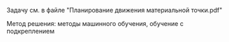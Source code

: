 Задачу см. в файле \"Планирование движения материальной точки.pdf\"

Метод решения: методы машинного обучения, обучение с подкреплением

